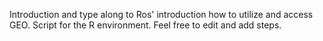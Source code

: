 Introduction and type along to Ros' introduction how to utilize and access GEO.
Script for the R environment.
Feel free to edit and add steps.
